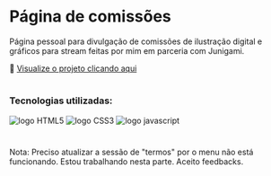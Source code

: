 # Página de comissões
Página pessoal para divulgação de comissões de ilustração digital e gráficos para stream feitas por mim em parceria com Junigami.

🔗 <a href="https://lumadart.github.io/PaginaComissao/" target="_blank">Visualize o projeto clicando aqui</a>
#
### Tecnologias utilizadas:
<img src="https://img.shields.io/badge/HTML5-E34F26?style=for-the-badge&logo=html5&logoColor=white" alt="logo HTML5"> <img src="https://img.shields.io/badge/CSS3-1572B6?style=for-the-badge&logo=css3&logoColor=white" alt="logo CSS3"> <img src="https://img.shields.io/badge/JavaScript-F7DF1E?style=for-the-badge&logo=javascript&logoColor=black" alt="logo javascript">
#
Nota: Preciso atualizar a sessão de "termos" por o menu não está funcionando. Estou trabalhando nesta parte. Aceito feedbacks.
